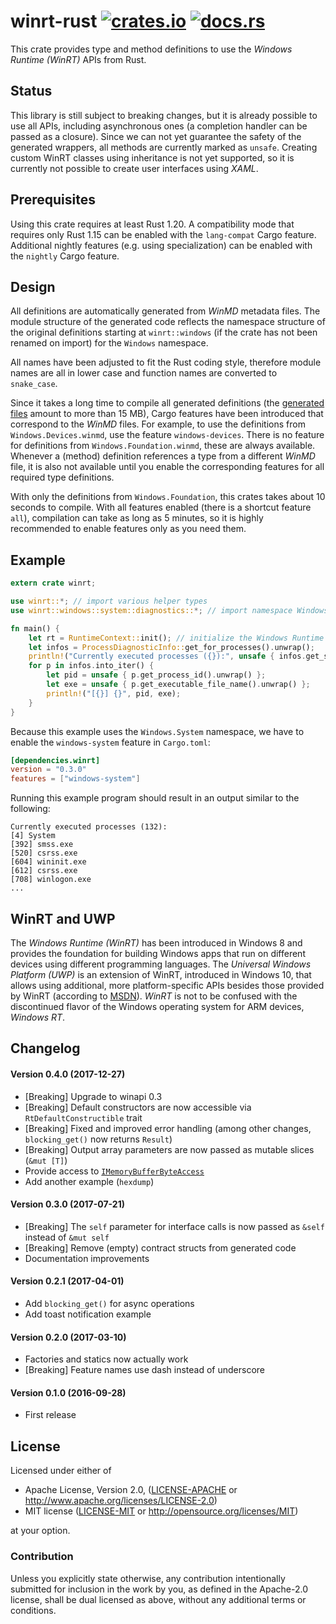 # winrt-rust [![crates.io](https://img.shields.io/crates/v/winrt.svg)](https://crates.io/crates/winrt) [![docs.rs](https://docs.rs/winrt/badge.svg)](https://docs.rs/winrt/*/x86_64-pc-windows-msvc/winrt/)

This crate provides type and method definitions to use the *Windows Runtime (WinRT)* APIs from Rust.

## Status
This library is still subject to breaking changes, but it is already possible to use all APIs, including asynchronous ones
(a completion handler can be passed as a closure).
Since we can not yet guarantee the safety of the generated wrappers, all methods are currently marked as `unsafe`.
Creating custom WinRT classes using inheritance is not yet supported, so it is currently not possible to create user interfaces using *XAML*. 

## Prerequisites
Using this crate requires at least Rust 1.20. A compatibility mode that requires only Rust 1.15 can be enabled with the `lang-compat` Cargo feature.
Additional nightly features (e.g. using specialization) can be enabled with the `nightly` Cargo feature.

## Design
All definitions are automatically generated from *WinMD* metadata files.
The module structure of the generated code reflects the namespace structure of the original definitions
starting at `winrt::windows` (if the crate has not been renamed on import) for the `Windows` namespace.

All names have been adjusted to fit the Rust coding style, therefore module names are all in lower case and function names
are converted to `snake_case`.

Since it takes a long time to compile all generated definitions (the [generated files](https://github.com/contextfree/winrt-rust/blob/master/src/rt/gen/) amount to more than 15 MB),
Cargo features have been introduced that correspond to the *WinMD* files. For example, to use the definitions from `Windows.Devices.winmd`, use the feature `windows-devices`.
There is no feature for definitions from `Windows.Foundation.winmd`, these are always available. Whenever a (method) definition references a type from a different *WinMD* file,
it is also not available until you enable the corresponding features for all required type definitions.

With only the definitions from `Windows.Foundation`, this crates takes about 10 seconds to compile. With all features enabled (there is a shortcut feature `all`), compilation can take
as long as 5 minutes, so it is highly recommended to enable features only as you need them.

## Example
```rust
extern crate winrt;

use winrt::*; // import various helper types
use winrt::windows::system::diagnostics::*; // import namespace Windows.System.Diagnostics

fn main() {
    let rt = RuntimeContext::init(); // initialize the Windows Runtime
    let infos = ProcessDiagnosticInfo::get_for_processes().unwrap();
    println!("Currently executed processes ({}):", unsafe { infos.get_size().unwrap() });
    for p in infos.into_iter() {
        let pid = unsafe { p.get_process_id().unwrap() };
        let exe = unsafe { p.get_executable_file_name().unwrap() };
        println!("[{}] {}", pid, exe);
    }
}
```

Because this example uses the `Windows.System` namespace, we have to enable the `windows-system` feature in `Cargo.toml`:
```toml
[dependencies.winrt]
version = "0.3.0"
features = ["windows-system"]
```

Running this example program should result in an output similar to the following:
```
Currently executed processes (132):
[4] System
[392] smss.exe
[520] csrss.exe
[604] wininit.exe
[612] csrss.exe
[708] winlogon.exe
...
```

## WinRT and UWP
The *Windows Runtime (WinRT)* has been introduced in Windows 8 and provides the foundation for building
Windows apps that run on different devices using different programming languages. The *Universal Windows Platform (UWP)* is
an extension of WinRT, introduced in Windows 10, that allows using additional, more platform-specific APIs besides those provided by WinRT (according to
[MSDN](https://msdn.microsoft.com/en-us/windows/uwp/get-started/universal-application-platform-guide)).
*WinRT* is not to be confused with the discontinued flavor of the Windows operating system for ARM devices, *Windows RT*.

## Changelog

#### Version 0.4.0 (2017-12-27)
- [Breaking] Upgrade to winapi 0.3
- [Breaking] Default constructors are now accessible via `RtDefaultConstructible` trait
- [Breaking] Fixed and improved error handling (among other changes, `blocking_get()` now returns `Result`)
- [Breaking] Output array parameters are now passed as mutable slices (`&mut [T]`)
- Provide access to [`IMemoryBufferByteAccess`](https://docs.microsoft.com/en-us/uwp/api/windows.foundation.memorybuffer)
- Add another example (`hexdump`)

#### Version 0.3.0 (2017-07-21)
- [Breaking] The `self` parameter for interface calls is now passed as `&self` instead of `&mut self`
- [Breaking] Remove (empty) contract structs from generated code
- Documentation improvements

#### Version 0.2.1 (2017-04-01)
- Add `blocking_get()` for async operations
- Add toast notification example

#### Version 0.2.0 (2017-03-10)
- Factories and statics now actually work
- [Breaking] Feature names use dash instead of underscore

#### Version 0.1.0 (2016-09-28)
- First release

## License

Licensed under either of

 * Apache License, Version 2.0, ([LICENSE-APACHE](LICENSE-APACHE) or http://www.apache.org/licenses/LICENSE-2.0)
 * MIT license ([LICENSE-MIT](LICENSE-MIT) or http://opensource.org/licenses/MIT)

at your option.

### Contribution

Unless you explicitly state otherwise, any contribution intentionally
submitted for inclusion in the work by you, as defined in the Apache-2.0
license, shall be dual licensed as above, without any additional terms or
conditions.
